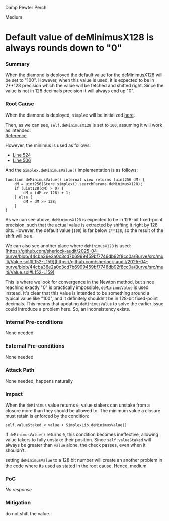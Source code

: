 Damp Pewter Perch

Medium

# Default value of deMinimusX128 is always rounds down to "0"

### Summary

When the diamond is deployed the default value for the deMinimusX128 will be set to "100". However, when this value is used, it is expected to be in 2**128 precision which the value will be fetched and shifted right. Since the value is not in 128 decimals precision it will always end up "0". 

### Root Cause


When the diamond is deployed, `simplex` will be initialized [here](https://github.com/sherlock-audit/2025-04-burve/blob/44cba36e2a0c3cd7b6999459bf7746db92f8cc0a/Burve/src/multi/Simplex.sol#L41-L57).

Then, as we can see, `self.deMinimusX128` is set to `100`, assuming it will work as intended:  
[Reference](https://github.com/sherlock-audit/2025-04-burve/blob/44cba36e2a0c3cd7b6999459bf7746db92f8cc0a/Burve/src/multi/Value.sol#L22-L27).

However, the minimus is used as follows:  
- [Line 524](https://github.com/sherlock-audit/2025-04-burve/blob/44cba36e2a0c3cd7b6999459bf7746db92f8cc0a/Burve/src/multi/closure/Closure.sol#L524)  
- [Line 506](https://github.com/sherlock-audit/2025-04-burve/blob/44cba36e2a0c3cd7b6999459bf7746db92f8cc0a/Burve/src/multi/closure/Closure.sol#L506)

And the `Simplex.deMinimusValue()` implementation is as follows:
```solidity
function deMinimusValue() internal view returns (uint256 dM) {
    dM = uint256(Store.simplex().searchParams.deMinimusX128);
    if (uint128(dM) > 0) {
        dM = (dM >> 128) + 1;
    } else {
        dM = dM >> 128;
    }
}
```

As we can see above, `deMinimusX128` is expected to be in 128-bit fixed-point precision, such that the actual value is extracted by shifting it right by 128 bits. However, the default value (`100`) is far below `2**128`, so the result of the shift will be `0`.

We can also see another place where `deMinimusX128` is used:
[https://github.com/sherlock-audit/2025-04-burve/blob/44cba36e2a0c3cd7b6999459bf7746db92f8cc0a/Burve/src/multi/Value.sol#L152-L159](https://github.com/sherlock-audit/2025-04-burve/blob/44cba36e2a0c3cd7b6999459bf7746db92f8cc0a/Burve/src/multi/Value.sol#L152-L159)

This is where we look for convergence in the Newton method, but since reaching exactly "0" is practically impossible, `deMinimusValue` is used instead. It's clear that this value is intended to be something around a typical value like "100", and it definitely shouldn’t be in 128-bit fixed-point decimals. This means that updating `deMinimusValue` to solve the earlier issue could introduce a problem here. So, an inconsistency exists.

### Internal Pre-conditions

None needed

### External Pre-conditions

None needed

### Attack Path

None needed, happens naturally

### Impact

When the `deMinimus` value returns `0`, value stakers can unstake from a closure more than they should be allowed to. The minimum value a closure must retain is enforced by the condition:

```solidity
self.valueStaked < value + SimplexLib.deMinimusValue()
```

If `deMinimusValue()` returns `0`, this condition becomes ineffective, allowing value takers to fully unstake their position. Since `self.valueStaked` will always be greater than `value` alone, the check passes, even when it shouldn’t.

setting `deMinimusValue` to a 128 bit number will create an another problem in the code where its used as stated in the root cause. Hence, medium.

### PoC

_No response_

### Mitigation

do not shift the value. 